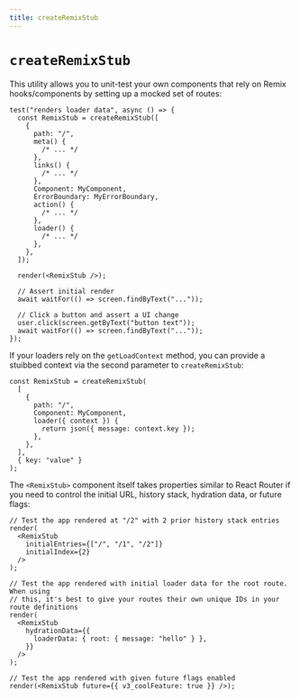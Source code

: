 ```yaml
---
title: createRemixStub
---
```


# `createRemixStub`

This utility allows you to unit-test your own components that rely on Remix hooks/components by setting up a mocked set of routes:

```tsx
test("renders loader data", async () => {
  const RemixStub = createRemixStub([
    {
      path: "/",
      meta() {
        /* ... */
      },
      links() {
        /* ... */
      },
      Component: MyComponent,
      ErrorBoundary: MyErrorBoundary,
      action() {
        /* ... */
      },
      loader() {
        /* ... */
      },
    },
  ]);

  render(<RemixStub />);

  // Assert initial render
  await waitFor(() => screen.findByText("..."));

  // Click a button and assert a UI change
  user.click(screen.getByText("button text"));
  await waitFor(() => screen.findByText("..."));
});
```

If your loaders rely on the `getLoadContext` method, you can provide a stuibbed context via the second parameter to `createRemixStub`:

```tsx
const RemixStub = createRemixStub(
  [
    {
      path: "/",
      Component: MyComponent,
      loader({ context }) {
        return json({ message: context.key });
      },
    },
  ],
  { key: "value" }
);
```

The `<RemixStub>` component itself takes properties similar to React Router if you need to control the initial URL, history stack, hydration data, or future flags:

```tsx
// Test the app rendered at "/2" with 2 prior history stack entries
render(
  <RemixStub
    initialEntries={["/", "/1", "/2"]}
    initialIndex={2}
  />
);

// Test the app rendered with initial loader data for the root route.  When using
// this, it's best to give your routes their own unique IDs in your route definitions
render(
  <RemixStub
    hydrationData={{
      loaderData: { root: { message: "hello" } },
    }}
  />
);

// Test the app rendered with given future flags enabled
render(<RemixStub future={{ v3_coolFeature: true }} />);
```
